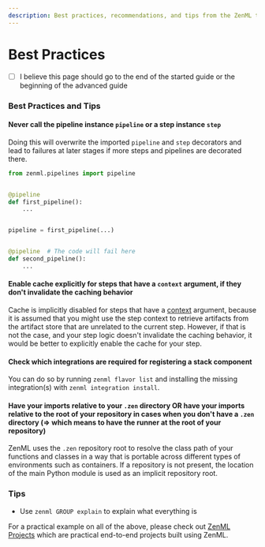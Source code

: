 ```yaml
---
description: Best practices, recommendations, and tips from the ZenML team
---
```


# Best Practices

* [ ] I believe this page should go to the end of the started guide or the beginning of the advanced guide

### Best Practices and Tips

#### Never call the pipeline instance `pipeline` or a step instance `step`

Doing this will overwrite the imported `pipeline` and `step` decorators and lead to failures at later stages if more steps and pipelines are decorated there.

```python
from zenml.pipelines import pipeline


@pipeline
def first_pipeline():
    ...


pipeline = first_pipeline(...)


@pipeline  # The code will fail here
def second_pipeline():
    ...
```

#### Enable cache explicitly for steps that have a `context` argument, if they don't invalidate the caching behavior

Cache is implicitly disabled for steps that have a [context](../../old\_book/advanced-guide/pipelines/step-metadata.md) argument, because it is assumed that you might use the step context to retrieve artifacts from the artifact store that are unrelated to the current step. However, if that is not the case, and your step logic doesn't invalidate the caching behavior, it would be better to explicitly enable the cache for your step.

#### Check which integrations are required for registering a stack component

You can do so by running `zenml flavor list` and installing the missing integration(s) with `zenml integration install`.

#### Have your imports relative to your `.zen` directory OR have your imports relative to the root of your repository in cases when you don't have a `.zen` directory (=> which means to have the runner at the root of your repository)

ZenML uses the `.zen` repository root to resolve the class path of your functions and classes in a way that is portable across different types of environments such as containers. If a repository is not present, the location of the main Python module is used as an implicit repository root.

####

### Tips

* Use `zenml GROUP explain` to explain what everything is

For a practical example on all of the above, please check out [ZenML Projects](https://github.com/zenml-io/zenml-projects) which are practical end-to-end projects built using ZenML.
